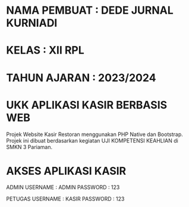 # NAMA PEMBUAT : DEDE JURNAL KURNIADI
# KELAS        : XII RPL
# TAHUN AJARAN : 2023/2024

# UKK APLIKASI KASIR BERBASIS WEB

Projek Website Kasir Restoran menggunakan PHP Native dan Bootstrap. Projek ini dibuat berdasarkan kegiatan UJI KOMPETENSI KEAHLIAN di SMKN 3 Pariaman.

# AKSES APLIKASI KASIR

ADMIN
USERNAME  : ADMIN
PASSWORD  : 123

PETUGAS 
USERNAME  : KASIR
PASSWORD  : 123

